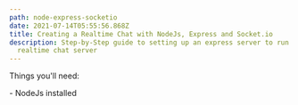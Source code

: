 ```yaml
---
path: node-express-socketio
date: 2021-07-14T05:55:56.868Z
title: Creating a Realtime Chat with NodeJs, Express and Socket.io
description: Step-by-Step guide to setting up an express server to run as a
  realtime chat server
---
```

Things you'll need:

\- NodeJs installed